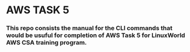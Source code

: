 # AWS TASK 5
 
 ### This repo consists the manual for the CLI commands that would be usuful for completion of AWS Task 5 for LinuxWorld AWS CSA training program.
